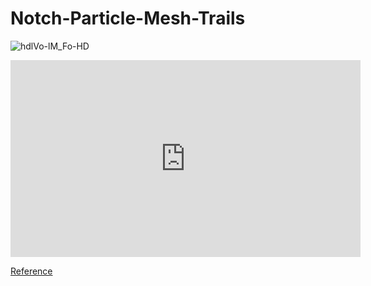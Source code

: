 # Notch-Particle-Mesh-Trails

![hdlVo-lM_Fo-HD](https://github.com/user-attachments/assets/c5de2d27-931f-4c98-8f26-8827e3c47395)

<iframe width="560" height="315" src="https://www.youtube.com/embed/hdlVo-lM_Fo?si=JyLGgZSYzSLN6yMg" title="YouTube video player" frameborder="0" allow="accelerometer; autoplay; clipboard-write; encrypted-media; gyroscope; picture-in-picture; web-share" referrerpolicy="strict-origin-when-cross-origin" allowfullscreen></iframe>

[Reference](https://www.youtube.com/watch?v=5g3roN0s8yo)
